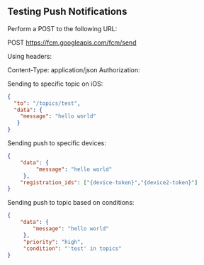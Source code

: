 ## Testing Push Notifications

Perform a POST to the following URL:

POST https://fcm.googleapis.com/fcm/send

Using headers:

Content-Type: application/json
Authorization: <your-fcm-server-key>


Sending to specific topic on iOS:
```json
{
  "to": "/topics/test",
  "data": {
    "message": "hello world"
   }
}
```

Sending push to specific devices:
```json
{
    "data": {
         "message": "hello world"
     },
    "registration_ids": ["{device-token}","{device2-token}"]
}
```

Sending push to topic based on conditions:

```json
{
    "data": {
        "message": "hello world"
     },
     "priority": "high",
     "condition": "'test' in topics"
}
```
